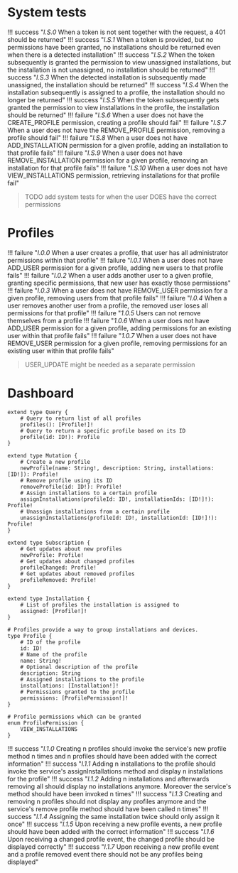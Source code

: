 # System tests
!!! success "_l.S.0_ When a token is not sent together with the request, a 401 should be returned"
!!! success "_l.S.1_ When a token is provided, but no permissions have been granted, no installations should be returned even when there is a detected installation"
!!! success "_l.S.2_ When the token subsequently is granted the permission to view unassigned installations, but the installation is not unassigned, no installation should be returned"
!!! success "_l.S.3_ When the detected installation is subsequently made unassigned, the installation should be returned"
!!! success "_l.S.4_ When the installation subsequently is assigned to a profile, the installation should no longer be returned"
!!! success "_l.S.5_ When the token subsequently gets granted the permission to view installations in the profile, the installation should be returned"
!!! failure "_l.S.6_ When a user does not have the CREATE_PROFILE permission, creating a profile should fail"
!!! failure "_l.S.7_ When a user does not have the REMOVE_PROFILE permission, removing a profile should fail"
!!! failure "_l.S.8_ When a user does not have ADD_INSTALLATION permission for a given profile, adding an installation to that profile fails"
!!! failure "_l.S.9_ When a user does not have REMOVE_INSTALLATION permission for a given profile, removing an installation for that profile fails"
!!! failure "_l.S.10_ When a user does not have VIEW_INSTALLATIONS permission, retrieving installations for that profile fail"
> TODO add system tests for when the user DOES have the correct permissions

# Profiles
!!! failure "_l.0.0_ When a user creates a profile, that user has all administrator permissions within that profile"
!!! failure "_l.0.1_ When a user does not have ADD_USER permission for a given profile, adding new users to that profile fails"
!!! failure "_l.0.2_ When a user adds another user to a given profile, granting specific permissions, that new user has exactly those permissions"
!!! failure "_l.0.3_ When a user does not have REMOVE_USER permission for a given profile, removing users from that profile fails"
!!! failure "_l.0.4_ When a user removes another user from a profile, the removed user loses all permissions for that profile"
!!! failure "_1.0.5_ Users can not remove themselves from a profile
!!! failure "_1.0.6_ When a user does not have ADD_USER permission for a given profile, adding permissions for an existing user within that profile fails"
!!! failure "_1.0.7_ When a user does not have REMOVE_USER permission for a given profile, removing permissions for an existing user within that profile fails"
>USER_UPDATE might be needed as a separate permission

# Dashboard

```
extend type Query {
	# Query to return list of all profiles
	profiles(): [Profile!]!
	# Query to return a specific profile based on its ID
	profile(id: ID!): Profile
}

extend type Mutation {
	# Create a new profile
	newProfile(name: String!, description: String, installations: [ID!]): Profile!
	# Remove profile using its ID
	removeProfile(id: ID!): Profile!
	# Assign installations to a certain profile
	assignInstallations(profileId: ID!, installationIds: [ID!]!): Profile!
	# Unassign installations from a certain profile
	unassignInstallations(profileId: ID!, installationId: [ID!]!): Profile!
}

extend type Subscription {
	# Get updates about new profiles
	newProfile: Profile!
	# Get updates about changed profiles
	profileChanged: Profile!
	# Get updates about removed profiles
	profileRemoved: Profile!
}

extend type Installation {
	# List of profiles the installation is assigned to
	assigned: [Profile!]!
}

# Profiles provide a way to group installations and devices.
type Profile {
	# ID of the profile
	id: ID!
	# Name of the profile
	name: String!
	# Optional description of the profile
	description: String
	# Assigned installations to the profile
	installations: [Installation!]!
	# Permissions granted to the profile
	permissions: [ProfilePermission!]!
}

# Profile permissions which can be granted
enum ProfilePermission {
	VIEW_INSTALLATIONS
}
```

!!! success "_l.1.0_ Creating n profiles should invoke the service's new profile method n times and n profiles should have been added with the correct information"
!!! success "_l.1.1_ Adding n installations to the profile should invoke the service's assignInstallations method and display n installations for the profile"
!!! success "_l.1.2_ Adding n installations and afterwards removing all should display no installations anymore. Moreover the service's method should have been invoked n times"
!!! success "_l.1.3_ Creating and removing n profiles should not display any profiles anymore and the service's remove profile method should have been called n times"
!!! success "_l.1.4_ Assigning the same installation twice should only assign it once"
!!! success "_l.1.5_ Upon receiving a new profile events, a new profile should have been added with the correct information"
!!! success "_l.1.6_ Upon receiving a changed profile event, the changed profile should be displayed correctly"
!!! success "_l.1.7_ Upon receiving a new profile event and a profile removed event there should not be any profiles being displayed"
